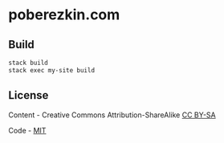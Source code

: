 # poberezkin.com

## Build

```sh
stack build
stack exec my-site build
```

## License

Content - Creative Commons Attribution-ShareAlike [CC BY-SA](https://creativecommons.org/licenses/by-sa/4.0/)

Code - [MIT](https://github.com/epoberezkin/poberezkin.com/blob/master/LICENSE)
